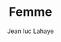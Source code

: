 ---
layout: post
title: Femme
author: Jean luc Lahaye
language: "Français"
image:
  artist: jean-luc-lahaye.png
---